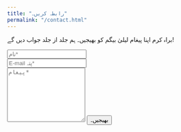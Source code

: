 ```yaml
---
title: "رابطہ کریں۔"
permalink: "/contact.html"
---
```


<form action="https://formspree.io/{{site.email}}" method="POST">    
<p class="mb-4">براہ کرم اپنا پیغام لیلیٰ بیگم کو بھیجیں۔ ہم جلد از جلد جواب دیں گے!</p>
<div class="form-group row">
<div class="col-md-6">
<input class="form-control" type="text" name="name" placeholder="نام*" required>
</div>
<div class="col-md-6">
<input class="form-control" type="email" name="_replyto" placeholder="E-mail پتہ*" required>
</div>
</div>
<textarea rows="8" class="form-control mb-3" name="message" placeholder="پیغام*" required></textarea>    
<input class="btn btn-success" type="submit" value="بھیجیں۔">
</form>